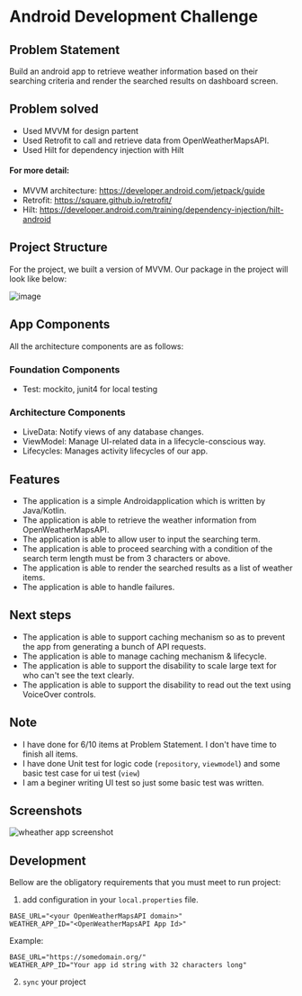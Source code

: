 # Android Development Challenge

## Problem Statement
Build an android app to retrieve weather information based on their searching criteria and render the searched results on dashboard screen.

## Problem solved
- Used MVVM for design partent
- Used Retrofit to call and retrieve data from OpenWeatherMapsAPI.
- Used Hilt for dependency injection with Hilt
#### For more detail:
- MVVM architecture: https://developer.android.com/jetpack/guide
- Retrofit: https://square.github.io/retrofit/
- Hilt: https://developer.android.com/training/dependency-injection/hilt-android

## Project Structure
For the project, we built a version of MVVM. Our package in the project will look like below:

![image](https://user-images.githubusercontent.com/13620155/145409226-e4b9d70e-deaa-4812-87c6-9a55cbc50097.png)

## App Components
All the architecture components are as follows:
### Foundation Components
- Test: mockito, junit4 for local testing
### Architecture Components
- LiveData: Notify views of any database changes.
- ViewModel: Manage UI-related data in a lifecycle-conscious way.
- Lifecycles: Manages activity lifecycles of our app.

## Features
- The application is a simple Androidapplication which is written by Java/Kotlin.
- The application is able to retrieve the weather information from OpenWeatherMapsAPI.
- The application is able to allow user to input the searching term.
- The application is able to proceed searching with a condition of the search term length
must be from 3 characters or above.
- The application is able to render the searched results as a list of weather items.
- The application is able to handle failures.

## Next steps
- The application is able to support caching mechanism so as to prevent the app from generating a bunch of API requests.
- The application is able to manage caching mechanism & lifecycle.
- The application is able to support the disability to scale large text for who can't see the text
clearly.
- The application is able to support the disability to read out the text using VoiceOver
controls.

## Note
- I have done for 6/10 items at Problem Statement. I don't have time to finish all items.
- I have done Unit test for logic code (`repository`, `viewmodel`) and some basic test case for ui test (`view`)
- I am a beginer writing UI test so just some basic test was written.

## Screenshots

![wheather app screenshot](https://user-images.githubusercontent.com/13620155/145417831-69c8b727-e436-4247-bb0b-cca525d64600.gif)


## Development
Bellow are the obligatory requirements that you must meet to run project:
1. add configuration in your `local.properties` file.
```
BASE_URL="<your OpenWeatherMapsAPI domain>"
WEATHER_APP_ID="<OpenWeatherMapsAPI App Id>"
```
Example:
```
BASE_URL="https://somedomain.org/"
WEATHER_APP_ID="Your app id string with 32 characters long"
```
2. `sync` your project

